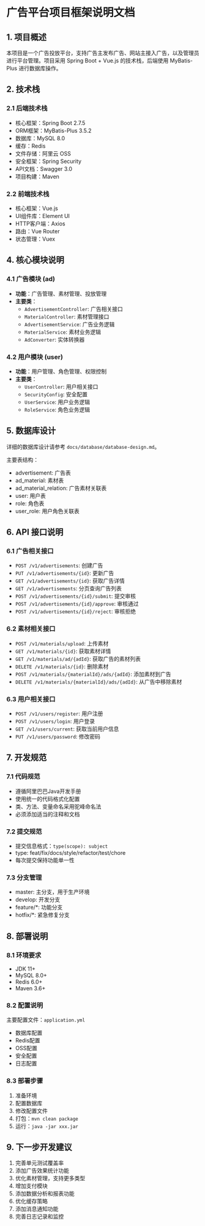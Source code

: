 # 广告平台项目框架说明文档

## 1. 项目概述

本项目是一个广告投放平台，支持广告主发布广告、网站主接入广告，以及管理员进行平台管理。项目采用 Spring Boot + Vue.js 的技术栈，后端使用 MyBatis-Plus 进行数据库操作。

## 2. 技术栈

### 2.1 后端技术栈
- 核心框架：Spring Boot 2.7.5
- ORM框架：MyBatis-Plus 3.5.2
- 数据库：MySQL 8.0
- 缓存：Redis
- 文件存储：阿里云 OSS
- 安全框架：Spring Security
- API文档：Swagger 3.0
- 项目构建：Maven

### 2.2 前端技术栈
- 核心框架：Vue.js
- UI组件库：Element UI
- HTTP客户端：Axios
- 路由：Vue Router
- 状态管理：Vuex

## 4. 核心模块说明

### 4.1 广告模块 (ad)
- **功能**：广告管理、素材管理、投放管理
- **主要类**：
  - `AdvertisementController`: 广告相关接口
  - `MaterialController`: 素材管理接口
  - `AdvertisementService`: 广告业务逻辑
  - `MaterialService`: 素材业务逻辑
  - `AdConverter`: 实体转换器

### 4.2 用户模块 (user)
- **功能**：用户管理、角色管理、权限控制
- **主要类**：
  - `UserController`: 用户相关接口
  - `SecurityConfig`: 安全配置
  - `UserService`: 用户业务逻辑
  - `RoleService`: 角色业务逻辑

## 5. 数据库设计

详细的数据库设计请参考 `docs/database/database-design.md`。

主要表结构：
- advertisement: 广告表
- ad_material: 素材表
- ad_material_relation: 广告素材关联表
- user: 用户表
- role: 角色表
- user_role: 用户角色关联表

## 6. API 接口说明

### 6.1 广告相关接口
- `POST /v1/advertisements`: 创建广告
- `PUT /v1/advertisements/{id}`: 更新广告
- `GET /v1/advertisements/{id}`: 获取广告详情
- `GET /v1/advertisements`: 分页查询广告列表
- `POST /v1/advertisements/{id}/submit`: 提交审核
- `POST /v1/advertisements/{id}/approve`: 审核通过
- `POST /v1/advertisements/{id}/reject`: 审核拒绝

### 6.2 素材相关接口
- `POST /v1/materials/upload`: 上传素材
- `GET /v1/materials/{id}`: 获取素材详情
- `GET /v1/materials/ad/{adId}`: 获取广告的素材列表
- `DELETE /v1/materials/{id}`: 删除素材
- `POST /v1/materials/{materialId}/ads/{adId}`: 添加素材到广告
- `DELETE /v1/materials/{materialId}/ads/{adId}`: 从广告中移除素材

### 6.3 用户相关接口
- `POST /v1/users/register`: 用户注册
- `POST /v1/users/login`: 用户登录
- `GET /v1/users/current`: 获取当前用户信息
- `PUT /v1/users/password`: 修改密码

## 7. 开发规范

### 7.1 代码规范
- 遵循阿里巴巴Java开发手册
- 使用统一的代码格式化配置
- 类、方法、变量命名采用驼峰命名法
- 必须添加适当的注释和文档

### 7.2 提交规范
- 提交信息格式：`type(scope): subject`
- type: feat/fix/docs/style/refactor/test/chore
- 每次提交保持功能单一性

### 7.3 分支管理
- master: 主分支，用于生产环境
- develop: 开发分支
- feature/*: 功能分支
- hotfix/*: 紧急修复分支

## 8. 部署说明

### 8.1 环境要求
- JDK 11+
- MySQL 8.0+
- Redis 6.0+
- Maven 3.6+

### 8.2 配置说明
主要配置文件：`application.yml`
- 数据库配置
- Redis配置
- OSS配置
- 安全配置
- 日志配置

### 8.3 部署步骤
1. 准备环境
2. 配置数据库
3. 修改配置文件
4. 打包：`mvn clean package`
5. 运行：`java -jar xxx.jar`

## 9. 下一步开发建议

1. 完善单元测试覆盖率
2. 添加广告效果统计功能
3. 优化素材管理，支持更多类型
4. 增加支付模块
5. 添加数据分析和报表功能
6. 优化缓存策略
7. 添加消息通知功能
8. 完善日志记录和监控 
